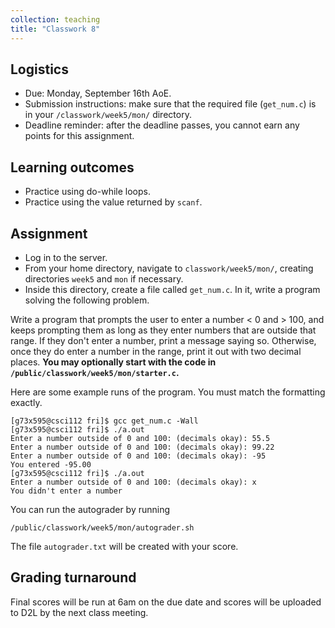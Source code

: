 ```yaml
---
collection: teaching
title: "Classwork 8"
---
```


## Logistics
* Due: Monday, September 16th AoE.
* Submission instructions: make sure that the required file (`get_num.c`) is in your
	`/classwork/week5/mon/` directory.
* Deadline reminder: after the deadline passes, you cannot earn any points for
	this assignment.

## Learning outcomes
* Practice using do-while loops.
* Practice using the value returned by `scanf`.

## Assignment

* Log in to the server.
* From your home directory, navigate to `classwork/week5/mon/`, creating directories `week5` and `mon` if necessary.
* Inside this directory, create a file called `get_num.c`. In it, write a
	program solving the following problem.

Write a program that prompts the user to enter a number < 0 and > 100, and
keeps prompting them as long as they enter numbers that are outside that range.
If they don't enter a number, print a message saying so. Otherwise, once they
do enter a number in the range, print it out with two decimal places. **You may
optionally start with the code in `/public/classwork/week5/mon/starter.c`.**

Here are some example runs of the program. You must match the formatting
exactly.

```
[g73x595@csci112 fri]$ gcc get_num.c -Wall
[g73x595@csci112 fri]$ ./a.out
Enter a number outside of 0 and 100: (decimals okay): 55.5
Enter a number outside of 0 and 100: (decimals okay): 99.22
Enter a number outside of 0 and 100: (decimals okay): -95
You entered -95.00
[g73x595@csci112 fri]$ ./a.out
Enter a number outside of 0 and 100: (decimals okay): x
You didn't enter a number
```

You can run the autograder by running
```
/public/classwork/week5/mon/autograder.sh
```

The file `autograder.txt` will be created with your score.

## Grading turnaround
Final scores will be run at 6am on the due date and scores will be
uploaded to D2L by the next class meeting.
